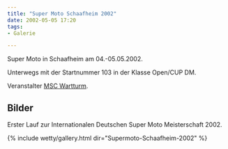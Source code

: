 ```yaml
---
title: "Super Moto Schaafheim 2002"
date: 2002-05-05 17:20
tags: 
- Galerie

---
```

Super Moto in Schaafheim am 04.-05.05.2002. 

Unterwegs mit der Startnummer 103 in der Klasse Open/CUP DM.

Veranstalter [MSC Wartturm](http://www.mscw.de/).

<!-- more -->

## Bilder

Erster Lauf zur Internationalen Deutschen Super Moto Meisterschaft 2002.

{% include wetty/gallery.html dir="Supermoto-Schaafheim-2002" %}
